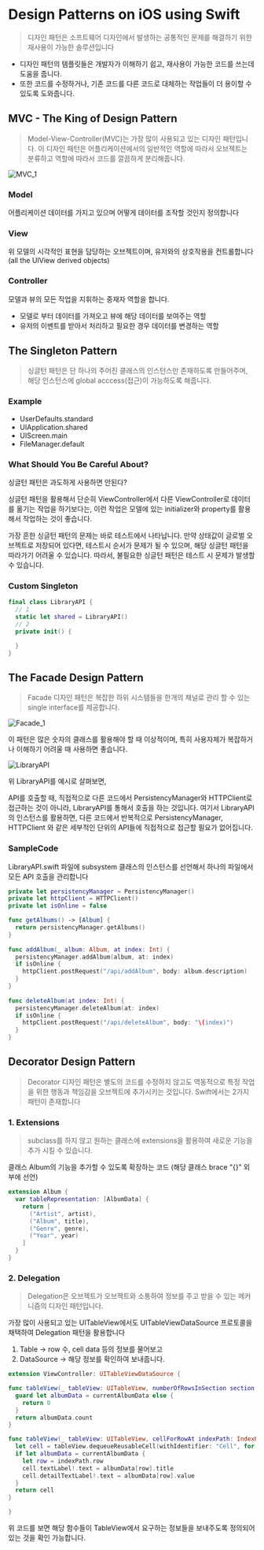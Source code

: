 # Design Patterns on iOS using Swift

> 디자인 패턴은 소프트웨어 디자인에서 발생하는 공통적인 문제를 해결하기 위한 재사용이 가능한 솔루션입니다

- 디자인 패턴의 템플릿들은 개발자가 이해하기 쉽고, 재사용이 가능한 코드를 쓰는데 도움을 줍니다.
- 또한 코드를 수정하거나, 기존 코드를 다른 코드로 대체하는 작업들이 더 용이할 수 있도록 도와줍니다.

## MVC - The King of Design Pattern

> Model-View-Controller(MVC)는 가장 많이 사용되고 있는 디자인 패턴입니다. 이 디자인 패턴은 어플리케이션에서의 일반적인 역할에 따라서 오브젝트는 분류하고 역할에 따라서 코드를 깔끔하게 분리해줍니다. 

![MVC_1](/Img/MVC_1.png "MVC_1")

### Model

어플리케이션 데이터를 가지고 있으며 어떻게 데이터를 조작할 것인지 정의합니다

### View

위 모델의 시각적인 표현을 담당하는 오브젝트이며, 유저와의 상호작용을 컨트롤합니다
(all the UIView derived objects)

### Controller

모델과 뷰의 모든 작업을 지휘하는 중재자 역할을 합니다.

- 모델로 부터 데이터를 가져오고 뷰에 해당 데이터를 보여주는 역할
- 유저의 이벤트를 받아서 처리하고 필요한 경우 데이터를 변경하는 역할

## The Singleton Pattern

> 싱글턴 패턴은 단 하나의 주어진 클래스의 인스턴스만 존재하도록 만들어주며, 해당 인스턴스에 global acccess(접근)이 가능하도록 해줍니다.

### Example
- UserDefaults.standard
- UIApplication.shared
- UIScreen.main
- FileManager.default

### What Should You Be Careful About?

싱글턴 패턴은 과도하게 사용하면 안된다?

싱글턴 패턴을 활용해서 단순히 ViewController에서 다른 ViewController로 데이터를 옮기는 작업을 하기보다는,
이런 작업은 모델에 있는 initializer와 property를 활용해서 작업하는 것이 좋습니다.

가장 흔한 싱글턴 패턴의 문제는 바로 테스트에서 나타납니다. 만약 상태값이 글로벌 오브젝트로 저장되어 있다면, 테스트시 순서가 문제가 될 수 있으며, 해당 싱글턴 패턴을 따라가기 어려울 수 있습니다. 따라서, 불필요한 싱글턴 패턴은 테스트 시 문제가 발생할 수 있습니다.

### Custom Singleton
~~~swift
final class LibraryAPI {
  // 1
  static let shared = LibraryAPI()
  // 2
  private init() {

  }
}
~~~

## The Facade Design Pattern

> Facade 디자인 패턴은 복잡한 하위 시스템들을 한개의 채널로 관리 할 수 있는 single interface를 제공합니다.

![Facade_1](/Img/Facade_1.png "Facade_1")

이 패턴은 많은 숫자의 클래스를 활용해야 할 때 이상적이며, 특히 사용자체가 복잡하거나 이해하기 어려울 때 사용하면 좋습니다.

![LibraryAPI](/Img/LibraryAPI.png "LibraryAPI")

위 LibraryAPI를 예시로 살펴보면,

API를 호출할 때, 직접적으로 다른 코드에서 PersistencyManager와 HTTPClient로 접근하는 것이 아니라, LibraryAPI를 통해서 호출을 하는 것입니다. 여기서 LibraryAPI의 인스턴스를 활용하면, 다른 코드에서 반복적으로
PersistencyManager, HTTPClient 와 같은 세부적인 단위의 API들에 직접적으로 접근할 필요가 없어집니다.

### SampleCode

LibraryAPI.swift 파일에 subsystem 클래스의 인스턴스를 선언해서 하나의 파일에서 모든 API 호출을 관리합니다

~~~swift
private let persistencyManager = PersistencyManager()
private let httpClient = HTTPClient()
private let isOnline = false

func getAlbums() -> [Album] {
  return persistencyManager.getAlbums()    
}
  
func addAlbum(_ album: Album, at index: Int) {
  persistencyManager.addAlbum(album, at: index)
  if isOnline {
    httpClient.postRequest("/api/addAlbum", body: album.description)
  }  
}
  
func deleteAlbum(at index: Int) {
  persistencyManager.deleteAlbum(at: index)
  if isOnline {
    httpClient.postRequest("/api/deleteAlbum", body: "\(index)")
  }   
}
~~~


## Decorator Design Pattern

> Decorator 디자인 패턴은 별도의 코드를 수정하지 않고도 역동적으로 특정 작업을 위한 행동과 책임감을 오브젝트에 추가시키는 것입니다. Swift에서는 2가지 패턴이 존재합니다 

### 1. Extensions

> subclass를 하지 않고 원하는 클래스에 extensions을 활용하여 새로운 기능을 추가 시킬 수 있습니다. 

클래스 Album의 기능을 추가할 수 있도록 확장하는 코드
(해당 클래스 brace "{}" 외부에 선언)

~~~swift
extension Album {
  var tableRepresentation: [AlbumData] {
    return [
      ("Artist", artist),
      ("Album", title),
      ("Genre", genre),
      ("Year", year)
    ]
  }
}
~~~ 

### 2. Delegation

> Delegation은 오브젝트가 오브젝트와 소통하여 정보를 주고 받을 수 있는 메커니즘의 디자인 패턴입니다.

가장 많이 사용되고 있는 UITableView에서도
UITableViewDataSource 프로토콜을 채택하여 Delegation 패턴을 활용합니다

1. Table -> row 수, cell data 등의 정보를 물어보고
2. DataSource -> 해당 정보를 확인하여 보내줍니다.

~~~swift
extension ViewController: UITableViewDataSource {

func tableView(_ tableView: UITableView, numberOfRowsInSection section: Int) -> Int {
  guard let albumData = currentAlbumData else {
    return 0
  }
  return albumData.count
}

func tableView(_ tableView: UITableView, cellForRowAt indexPath: IndexPath) -> UITableViewCell {
  let cell = tableView.dequeueReusableCell(withIdentifier: "Cell", for: indexPath)
  if let albumData = currentAlbumData {
    let row = indexPath.row
    cell.textLabel!.text = albumData[row].title
    cell.detailTextLabel!.text = albumData[row].value
  }
  return cell
}

}
~~~

위 코드를 보면 해당 함수들이 TableView에서 요구하는 정보들을 보내주도록 정의되어 있는 것을 확인 가능합니다.
